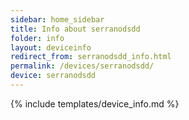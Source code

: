```yaml
---
sidebar: home_sidebar
title: Info about serranodsdd
folder: info
layout: deviceinfo
redirect_from: serranodsdd_info.html
permalink: /devices/serranodsdd/
device: serranodsdd
---
```

{% include templates/device_info.md %}
